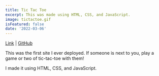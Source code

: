 ```yaml
---
title: Tic Tac Toe
excerpt: This was made using HTML, CSS, and JavaScript.
image: tictactoe.gif
isFeatured: false
date: '2022-03-06'
---
```

[Link](https://optimistic-archimedes-a3b5a0.netlify.app/) | [GitHub](https://github.com/kyleb12345/tic-tac-toe)

This was the first site I ever deployed. If someone is next to you, play a game or two of tic-tac-toe with them!

I made it using HTML, CSS, and JavaScript.
